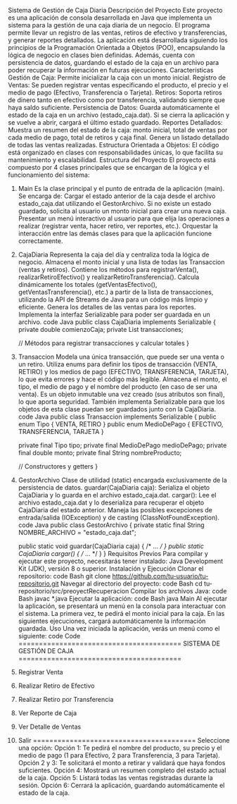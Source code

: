 Sistema de Gestión de Caja Diaria
Descripción del Proyecto
Este proyecto es una aplicación de consola desarrollada en Java que implementa un sistema para la gestión de una caja diaria de un negocio. El programa permite llevar un registro de las ventas, retiros de efectivo y transferencias, y generar reportes detallados.
La aplicación está desarrollada siguiendo los principios de la Programación Orientada a Objetos (POO), encapsulando la lógica de negocio en clases bien definidas. Además, cuenta con persistencia de datos, guardando el estado de la caja en un archivo para poder recuperar la información en futuras ejecuciones.
Características
Gestión de Caja: Permite inicializar la caja con un monto inicial.
Registro de Ventas: Se pueden registrar ventas especificando el producto, el precio y el medio de pago (Efectivo, Transferencia o Tarjeta).
Retiros: Soporta retiros de dinero tanto en efectivo como por transferencia, validando siempre que haya saldo suficiente.
Persistencia de Datos: Guarda automáticamente el estado de la caja en un archivo (estado_caja.dat). Si se cierra la aplicación y se vuelve a abrir, cargará el último estado guardado.
Reportes Detallados:
Muestra un resumen del estado de la caja: monto inicial, total de ventas por cada medio de pago, total de retiros y caja final.
Genera un listado detallado de todas las ventas realizadas.
Estructura Orientada a Objetos: El código está organizado en clases con responsabilidades únicas, lo que facilita su mantenimiento y escalabilidad.
Estructura del Proyecto
El proyecto está compuesto por 4 clases principales que se encargan de la lógica y el funcionamiento del sistema:
1. Main
Es la clase principal y el punto de entrada de la aplicación (main). Se encarga de:
Cargar el estado anterior de la caja desde el archivo estado_caja.dat utilizando el GestorArchivo.
Si no existe un estado guardado, solicita al usuario un monto inicial para crear una nueva caja.
Presentar un menú interactivo al usuario para que elija las operaciones a realizar (registrar venta, hacer retiro, ver reportes, etc.).
Orquestar la interacción entre las demás clases para que la aplicación funcione correctamente.
2. CajaDiaria
Representa la caja del día y centraliza toda la lógica de negocio.
Almacena el monto inicial y una lista de todas las Transaccion (ventas y retiros).
Contiene los métodos para registrarVenta(), realizarRetiroEfectivo() y realizarRetiroTransferencia().
Calcula dinámicamente los totales (getVentasEfectivo(), getVentasTransferencia(), etc.) a partir de la lista de transacciones, utilizando la API de Streams de Java para un código más limpio y eficiente.
Genera los detalles de las ventas para los reportes.
Implementa la interfaz Serializable para poder ser guardada en un archivo.
code
Java
public class CajaDiaria implements Serializable {
    private double comienzoCaja;
    private List<Transaccion> transacciones;

    // Métodos para registrar transacciones y calcular totales
}
3. Transaccion
Modela una única transacción, que puede ser una venta o un retiro.
Utiliza enums para definir los tipos de transacción (VENTA, RETIRO) y los medios de pago (EFECTIVO, TRANSFERENCIA, TARJETA), lo que evita errores y hace el código más legible.
Almacena el monto, el tipo, el medio de pago y el nombre del producto (en caso de ser una venta).
Es un objeto inmutable una vez creado (sus atributos son final), lo que aporta seguridad.
También implementa Serializable para que los objetos de esta clase puedan ser guardados junto con la CajaDiaria.
code
Java
public class Transaccion implements Serializable {
    public enum Tipo { VENTA, RETIRO }
    public enum MedioDePago { EFECTIVO, TRANSFERENCIA, TARJETA }

    private final Tipo tipo;
    private final MedioDePago medioDePago;
    private final double monto;
    private final String nombreProducto;

    // Constructores y getters
}
4. GestorArchivo
Clase de utilidad (static) encargada exclusivamente de la persistencia de datos.
guardar(CajaDiaria caja): Serializa el objeto CajaDiaria y lo guarda en el archivo estado_caja.dat.
cargar(): Lee el archivo estado_caja.dat y lo deserializa para recuperar el objeto CajaDiaria del estado anterior.
Maneja las posibles excepciones de entrada/salida (IOException) y de casting (ClassNotFoundException).
code
Java
public class GestorArchivo {
    private static final String NOMBRE_ARCHIVO = "estado_caja.dat";

    public static void guardar(CajaDiaria caja) { /* ... */ }
    public static CajaDiaria cargar() { /* ... */ }
}
Requisitos Previos
Para compilar y ejecutar este proyecto, necesitarás tener instalado:
Java Development Kit (JDK), versión 8 o superior.
Instalación y Ejecución
Clonar el repositorio:
code
Bash
git clone https://github.com/tu-usuario/tu-repositorio.git
Navegar al directorio del proyecto:
code
Bash
cd tu-repositorio/src/preoyectRecuperacion
Compilar los archivos Java:
code
Bash
javac *.java
Ejecutar la aplicación:
code
Bash
java Main
Al ejecutar la aplicación, se presentará un menú en la consola para interactuar con el sistema. La primera vez, te pedirá el monto inicial para la caja. En las siguientes ejecuciones, cargará automáticamente la información guardada.
Uso
Una vez iniciada la aplicación, verás un menú como el siguiente:
code
Code
========================================
     SISTEMA DE GESTIÓN DE CAJA
========================================
1. Registrar Venta
2. Realizar Retiro de Efectivo
3. Realizar Retiro por Transferencia
4. Ver Reporte de Caja
5. Ver Detalle de Ventas
6. Salir
========================================
Seleccione una opción:
Opción 1: Te pedirá el nombre del producto, su precio y el medio de pago (1 para Efectivo, 2 para Transferencia, 3 para Tarjeta).
Opción 2 y 3: Te solicitará el monto a retirar y validará que haya fondos suficientes.
Opción 4: Mostrará un resumen completo del estado actual de la caja.
Opción 5: Listará todas las ventas registradas durante la sesión.
Opción 6: Cerrará la aplicación, guardando automáticamente el estado de la caja.

